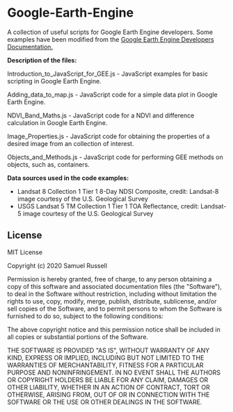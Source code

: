 # Google-Earth-Engine
A collection of useful scripts for Google Earth Engine developers. Some examples have been modified from the [Google Earth Engine Developers Documentation.](https://developers.google.com/earth-engine/)

**Description of the files:**

Introduction_to_JavaScript_for_GEE.js  - JavaScript examples for basic scripting in Google Earth Engine.

Adding_data_to_map.js      - JavaScript code for a simple data plot in Google Earth Engine.

NDVI_Band_Maths.js         - JavaScript code for a NDVI and difference calculation in Google Earth Engine.

Image_Properties.js        - JavaScript code for obtaining the properties of a desired image from an collection of interest.

Objects_and_Methods.js     - JavaScript code for performing GEE methods on objects, such as, containers.


**Data sources used in the code examples:**
- Landsat 8 Collection 1 Tier 1 8-Day NDSI Composite, credit: Landsat-8 image courtesy of the U.S. Geological Survey
- USGS Landsat 5 TM Collection 1 Tier 1 TOA Reflectance, credit: Landsat-5 image courtesy of the U.S. Geological Survey

## License
MIT License

Copyright (c) 2020 Samuel Russell

Permission is hereby granted, free of charge, to any person obtaining a copy
of this software and associated documentation files (the "Software"), to deal
in the Software without restriction, including without limitation the rights
to use, copy, modify, merge, publish, distribute, sublicense, and/or sell
copies of the Software, and to permit persons to whom the Software is
furnished to do so, subject to the following conditions:

The above copyright notice and this permission notice shall be included in all
copies or substantial portions of the Software.

THE SOFTWARE IS PROVIDED "AS IS", WITHOUT WARRANTY OF ANY KIND, EXPRESS OR
IMPLIED, INCLUDING BUT NOT LIMITED TO THE WARRANTIES OF MERCHANTABILITY,
FITNESS FOR A PARTICULAR PURPOSE AND NONINFRINGEMENT. IN NO EVENT SHALL THE
AUTHORS OR COPYRIGHT HOLDERS BE LIABLE FOR ANY CLAIM, DAMAGES OR OTHER
LIABILITY, WHETHER IN AN ACTION OF CONTRACT, TORT OR OTHERWISE, ARISING FROM,
OUT OF OR IN CONNECTION WITH THE SOFTWARE OR THE USE OR OTHER DEALINGS IN THE
SOFTWARE.
